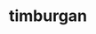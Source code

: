 ---
title: timburgan
github: https://github.com/timburgan
mode: dark
transition: 3s
archetype:
  - Little Bit of Everything
---